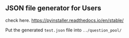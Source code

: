 ## JSON file generator for Users

check here. https://pyinstaller.readthedocs.io/en/stable/

Put the generated `test.json` file into `../question_pool/`